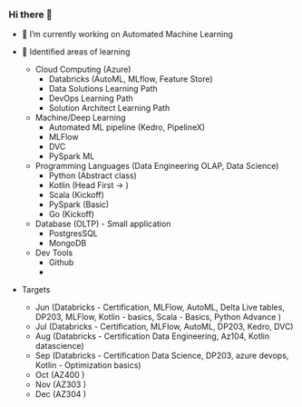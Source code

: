 ### Hi there 👋

- 🔭 I’m currently working on Automated Machine Learning
- 🌱 Identified areas of learning  

  - Cloud Computing (Azure)  
    - Databricks (AutoML, MLflow, Feature Store)
    - Data Solutions Learning Path  
    - DevOps Learning Path  
    - Solution Architect Learning Path  
  - Machine/Deep Learning  
    - Automated ML pipeline (Kedro, PipelineX)  
    - MLFlow  
    - DVC  
    - PySpark ML  
  - Programming Languages (Data Engineering OLAP, Data Science) 
    - Python (Abstract class)  
    - Kotlin (Head First -> )  
    - Scala (Kickoff)  
    - PySpark (Basic)  
    - Go (Kickoff)
  - Database (OLTP) - Small application 
    - PostgresSQL 
    - MongoDB
  - Dev Tools  
    - Github  
    -    

- Targets  
  - Jun (Databricks - Certification, MLFlow, AutoML, Delta Live tables, DP203, MLFlow, Kotlin - basics, Scala - Basics, Python Advance  )
  - Jul (Databricks - Certification, MLFlow, AutoML, DP203, Kedro, DVC)
  - Aug (Databricks - Certification Data Engineering, Az104, Kotlin datascience)
  - Sep (Databricks - Certification Data Science, DP203, azure devops, Kotlin - Optimization basics)
  - Oct (AZ400 )
  - Nov (AZ303 )
  - Dec (AZ304 )

<!--
**sujitojha1/sujitojha1** is a ✨ _special_ ✨ repository because its `README.md` (this file) appears on your GitHub profile.

Here are some ideas to get you started:

- 🔭 I’m currently working on ...
- 🌱 I’m currently learning ...
- 👯 I’m looking to collaborate on ...
- 🤔 I’m looking for help with ...
- 💬 Ask me about ...
- 📫 How to reach me: ...
- 😄 Pronouns: ...
- ⚡ Fun fact: ...
-->
